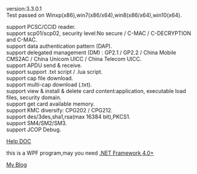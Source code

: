 version:3.3.0.1    
Test passed on Winxp(x86),win7(x86/x64),win8(x86/x64),win10(x64).  

support PCSC/CCID reader.  
support scp01/scp02, security level:No secure / C-MAC / C-DECRYPTION and C-MAC.  
support data authentication pattern (DAP).  
support delegated management (DM) :	GP2.1 / GP2.2 / China Mobile CMS2AC / China Unicom UICC / China Telecom UICC.  
support APDU send & receive.  
support support .txt script / .lua script.   
support cap file download.  
support multi-cap download (.txt).  
support view & install & delete card content:application, executable load files, security domain.  
support get card available memory.  
support KMC diversify: CPG202 / CPG212.  
support des/3des,sha1,rsa(max 16384 bit),PKCS1.  
support SM4/SM2/SM3.   
support JCOP Debug.  

[Help DOC](https://github.com/APDU/SmartCardPlus/tree/master/doc)   

this is a WPF program,may you need [.NET Framework 4.0+](https://www.microsoft.com/en-us/download/details.aspx?id=17718)  

[My Blog](http://map.im)   
